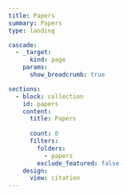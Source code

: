 ```yaml
---
title: Papers
summary: Papers
type: landing

cascade:
  - _target:
      kind: page
    params:
      show_breadcrumb: true

sections:
  - block: collection
    id: papers
    content:
      title: Papers
      
      count: 0
      filters:
        folders:
          - papers
        exclude_featured: false
    design:
      view: citation
---
```

